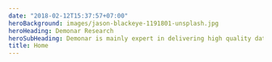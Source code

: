```yaml
---
date: "2018-02-12T15:37:57+07:00"
heroBackground: images/jason-blackeye-1191801-unsplash.jpg
heroHeading: Demonar Research
heroSubHeading: Demonar is mainly expert in delivering high quality data analysis and research solutions
title: Home
---
```

